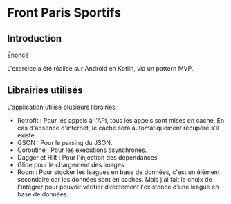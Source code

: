 # Front Paris Sportifs

## Introduction

[Énoncé](https://github.com/Neferith/example/blob/master/Exercice_Mobile_Natif_ParisSportifs.pdf)

L'exercice a été réalisé sur Android en Kotlin, via un pattern MVP.

## Librairies utilisés

L'application utilise plusieurs librairies :
* Retrofit : Pour les appels à l'API, tous les appels sont mises en cache. En cas d'absence d'internet, le cache sera automatiquement récupéré s'il existe.
* GSON : Pour le parsing du JSON.
* Coroutine : Pour les executions asynchrones.
* Dagger et Hilt : Pour l'injection des dépendances
* Glide pour le chargement des images
* Room : Pour stocker les leagues en base de données, c'est un élément secondaire car les données sont en caches. Mais j'ai fait le choix de l'intégrer pour pouvoir vérifier directement l'existence d'une league en base de données.

